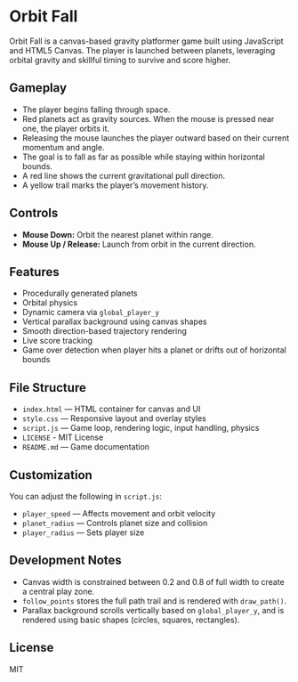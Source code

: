 # Orbit Fall

Orbit Fall is a canvas-based gravity platformer game built using JavaScript and HTML5 Canvas. The player is launched between planets, leveraging orbital gravity and skillful timing to survive and score higher.

## Gameplay

- The player begins falling through space.
- Red planets act as gravity sources. When the mouse is pressed near one, the player orbits it.
- Releasing the mouse launches the player outward based on their current momentum and angle.
- The goal is to fall as far as possible while staying within horizontal bounds.
- A red line shows the current gravitational pull direction.
- A yellow trail marks the player’s movement history.

## Controls

- **Mouse Down:** Orbit the nearest planet within range.
- **Mouse Up / Release:** Launch from orbit in the current direction.

## Features

- Procedurally generated planets
- Orbital physics
- Dynamic camera via `global_player_y`
- Vertical parallax background using canvas shapes
- Smooth direction-based trajectory rendering
- Live score tracking
- Game over detection when player hits a planet or drifts out of horizontal bounds

## File Structure

- `index.html` — HTML container for canvas and UI
- `style.css` — Responsive layout and overlay styles
- `script.js` — Game loop, rendering logic, input handling, physics
- `LICENSE` - MIT License
- `README.md` — Game documentation

## Customization

You can adjust the following in `script.js`:

- `player_speed` — Affects movement and orbit velocity
- `planet_radius` — Controls planet size and collision
- `player_radius` — Sets player size

## Development Notes

- Canvas width is constrained between 0.2 and 0.8 of full width to create a central play zone.
- `follow_points` stores the full path trail and is rendered with `draw_path()`.
- Parallax background scrolls vertically based on `global_player_y`, and is rendered using basic shapes (circles, squares, rectangles).

## License

MIT
